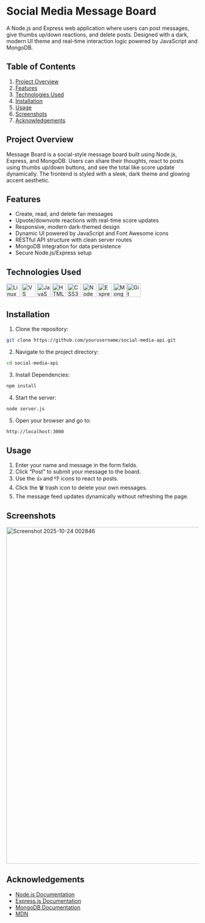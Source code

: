 # Social Media Message Board

A Node.js and Express web application where users can post messages, give thumbs up/down reactions, and delete posts. Designed with a dark, modern UI theme and real-time interaction logic powered by JavaScript and MongoDB.

## Table of Contents
1. [Project Overview](#project-overview)
2. [Features](#features)
3. [Technologies Used](#technologies-used)
4. [Installation](#installation)
5. [Usage](#usage)
6. [Screenshots](#screenshots)
7. [Acknowledgements](#acknowledgements)

## Project Overview

Message Board is a social-style message board built using Node.js, Express, and MongoDB.
Users can share their thoughts, react to posts using thumbs up/down buttons, and see the total like score update dynamically.
The frontend is styled with a sleek, dark theme and glowing accent aesthetic.

## Features

- Create, read, and delete fan messages
- Upvote/downvote reactions with real-time score updates
- Responsive, modern dark-themed design
- Dynamic UI powered by JavaScript and Font Awesome icons
- RESTful API structure with clean server routes
- MongoDB integration for data persistence
- Secure Node.js/Express setup
## Technologies Used

<a href="https://www.linux.org" target="_blank" rel="noreferrer"><img src="https://raw.githubusercontent.com/danielcranney/readme-generator/main/public/icons/skills/linux-colored.svg" alt="Linux" title="Linux" width="36" height="36" /></a>   <a href="https://code.visualstudio.com/" target="_blank" rel="noreferrer"><img src="https://raw.githubusercontent.com/danielcranney/readme-generator/main/public/icons/skills/visualstudiocode-colored.svg" alt="VS Code" title="VS Code" width="36" height="36" /></a>  <a href="https://developer.mozilla.org/en-US/docs/Web/JavaScript" target="_blank" rel="noreferrer"><img src="https://raw.githubusercontent.com/danielcranney/readme-generator/main/public/icons/skills/javascript-colored.svg" alt="JavaScript" title="JavaScript" width="36" height="36" /></a>   <a href="https://developer.mozilla.org/en-US/docs/Glossary/HTML5" target="_blank" rel="noreferrer"><img src="https://raw.githubusercontent.com/danielcranney/readme-generator/main/public/icons/skills/html5-colored.svg" alt="HTML5" title="HTML5" width="36" height="36" /></a>   <a href="https://www.w3.org/TR/CSS/#css" target="_blank" rel="noreferrer"><img src="https://raw.githubusercontent.com/danielcranney/readme-generator/main/public/icons/skills/css3-colored.svg" alt="CSS3" title="CSS3" width="36" height="36" /></a>    <a href="https://nodejs.org/en/" target="_blank" rel="noreferrer"><img src="https://raw.githubusercontent.com/danielcranney/readme-generator/main/public/icons/skills/nodejs-colored.svg" alt="NodeJS" title="NodeJS" width="36" height="36" /></a>     <a href="https://expressjs.com/" target="_blank" rel="noreferrer"><img src="https://skillicons.dev/icons?i=express" alt="ExpressJS" title="ExpressJS" width="36" height="36" /></a>  <a href="https://www.mongodb.com/" target="_blank" rel="noreferrer"><img src="https://skillicons.dev/icons?i=mongodb" alt="MongoDB" title="MongoDB" width="36" height="36" /></a><a href="https://git-scm.com/" target="_blank" rel="noreferrer"><img src="https://raw.githubusercontent.com/danielcranney/readme-generator/main/public/icons/skills/git-colored.svg" alt="Git" title="Git" width="36" height="36" /></a>

## Installation

1. Clone the repository:

```bash
git clone https://github.com/yourusername/social-media-api.git
````

2. Navigate to the project directory:

```bash
cd social-media-api
```

3. Install Dependencies:
```bash
npm install
```
4. Start the server:
```bash
node server.js
```
5. Open your browser and go to:
```bash
http://localhost:3000
```

## Usage

1. Enter your name and message in the form fields.
2. Click “Post” to submit your message to the board.
3. Use the 👍 and 👎 icons to react to posts.
4. Click the 🗑️ trash icon to delete your own messages.
5. The message feed updates dynamically without refreshing the page.

## Screenshots
<img width="834" height="883" alt="Screenshot 2025-10-24 002846" src="https://github.com/user-attachments/assets/cb05403d-a939-4708-bd0a-008d8ab71d9d" />

## Acknowledgements
* [Node.js Documentation](https://nodejs.org/en/docs/)
* [Express.js Documentation](https://expressjs.com/)
* [MongoDB Documentation](https://www.mongodb.com/docs/)
* [MDN](https://developer.mozilla.org/en-US/)

